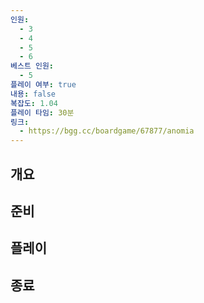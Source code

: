 ```yaml
---
인원:
  - 3
  - 4
  - 5
  - 6
베스트 인원:
  - 5
플레이 여부: true
내용: false
복잡도: 1.04
플레이 타임: 30분
링크:
  - https://bgg.cc/boardgame/67877/anomia
---
```

## 개요
## 준비
## 플레이
## 종료